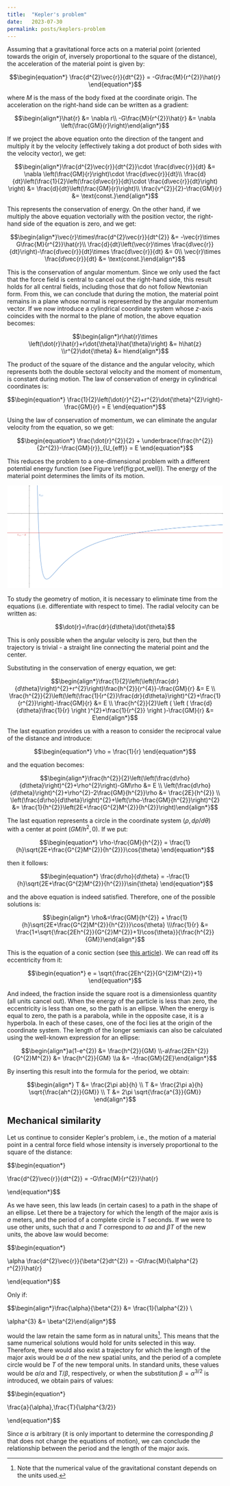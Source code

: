 ```yaml
---
title:  "Kepler's problem"
date:   2023-07-30
permalink: posts/keplers-problem
---
```

Assuming that a gravitational force acts on a material point (oriented towards the origin of, inversely proportional to the square of the distance), the acceleration of the material point is given by:

$$\begin{equation*}
\frac{d^{2}\vec{r}}{dt^{2}} = -G\frac{M}{r^{2}}\hat{r}
\end{equation*}$$

where $M$ is the mass of the body fixed at the coordinate origin.
The acceleration on the right-hand side can be written as a gradient:

$$\begin{align*}\hat{r} &= \nabla r\\
-G\frac{M}{r^{2}}\hat{r} &= \nabla \left(\frac{GM}{r}\right)\end{align*}$$

If we project the above equation onto the direction of the tangent and multiply it by the velocity (effectively taking a dot product of both sides with the velocity vector), we get:

$$\begin{align*}\frac{d^{2}\vec{r}}{dt^{2}}\cdot \frac{d\vec{r}}{dt} &= \nabla \left(\frac{GM}{r}\right)\cdot \frac{d\vec{r}}{dt}\\
\frac{d}{dt}\left(\frac{1}{2}\left(\frac{d\vec{r}}{dt}\cdot \frac{d\vec{r}}{dt}\right) \right) &= \frac{d}{dt}\left(\frac{GM}{r}\right)\\
\frac{v^{2}}{2}-\frac{GM}{r} &= \text{const.}\end{align*}$$

This represents the conservation of energy.
On the other hand, if we multiply the above equation vectorially with the position vector, the right-hand side of the equation is zero, and we get:


$$\begin{align*}\vec{r}\times\frac{d^{2}\vec{r}}{dt^{2}} &= -\vec{r}\times G\frac{M}{r^{2}}\hat{r}\\
\frac{d}{dt}\left(\vec{r}\times \frac{d\vec{r}}{dt}\right)-\frac{d\vec{r}}{dt}\times \frac{d\vec{r}}{dt} &= 0\\
\vec{r}\times \frac{d\vec{r}}{dt} &= \text{const.}\end{align*}$$


This is the conservation of angular momentum. Since we only used the fact that the force field is central to cancel out the right-hand side, this result holds for all central fields, including those that do not follow Newtonian form. From this, we can conclude that during the motion, the material point remains in a plane whose normal is represented by the angular momentum vector. If we now introduce a cylindrical coordinate system whose $z$-axis coincides with the normal to the plane of motion, the above equation becomes:

$$\begin{align*}r\hat{r}\times \left(\dot{r}\hat{r}+r\dot{\theta}\hat{\theta}\right) &= h\hat{z} \\r^{2}\dot{\theta} &= h\end{align*}$$


The product of the square of the distance and the angular velocity, which represents both the double sectoral velocity and the moment of momentum, is constant during motion. The law of conservation of energy in cylindrical coordinates is:


$$\begin{equation*}
\frac{1}{2}\left(\dot{r}^{2}+r^{2}\dot{\theta}^{2}\right)-\frac{GM}{r} = E
\end{equation*}$$


Using the law of conservation of momentum, we can eliminate the angular velocity from the equation, so we get:


$$\begin{equation*}
\frac{\dot{r}^{2}}{2} + \underbrace{\frac{h^{2}}{2r^{2}}-\frac{GM}{r}}_{U_{eff}} = E
\end{equation*}$$


This reduces the problem to a one-dimensional problem with a different potential energy function (see Figure \ref{fig:pot_well}). The energy of the material point determines the limits of its motion.

![Potential well](../assets/images/2023-07-30-central-field-dynamics/potential-well.png)

To study the geometry of motion, it is necessary to eliminate time from the equations (i.e. differentiate with respect to time). The radial velocity can be written as:


$$\dot{r}=\frac{dr}{d\theta}\dot{\theta}$$


This is only possible when the angular velocity is zero, but then the trajectory is trivial - a straight line connecting the material point and the center.

Substituting in the conservation of energy equation, we get:


$$\begin{align*}\frac{1}{2}\left(\left(\frac{dr}{d\theta}\right)^{2}+r^{2}\right)\frac{h^{2}}{r^{4}}-\frac{GM}{r} &= E \\
\frac{h^{2}}{2}\left(\left(\frac{1}{r^{2}}\frac{dr}{d\theta}\right)^{2}+\frac{1}{r^{2}}\right)-\frac{GM}{r} &= E \\
\frac{h^{2}}{2}\left ( \left ( \frac{d}{d\theta}\frac{1}{r} \right )^{2}+\frac{1}{r^{2}} \right )-\frac{GM}{r} &= E\end{align*}$$

The last equation provides us with a reason to consider the reciprocal value of the distance and introduce:

$$\begin{equation*}
\rho = \frac{1}{r}
\end{equation*}$$

and the equation becomes:

$$\begin{align*}\frac{h^{2}}{2}\left(\left(\frac{d\rho}{d\theta}\right)^{2}+\rho^{2}\right)-GM\rho &= E \\
\left(\frac{d\rho}{d\theta}\right)^{2}+\rho^{2}-2\frac{GM}{h^{2}}\rho &= \frac{2E}{h^{2}} \\
\left(\frac{d\rho}{d\theta}\right)^{2}+\left(\rho-\frac{GM}{h^{2}}\right)^{2} &= \frac{1}{h^{2}}\left(2E+\frac{G^{2}M^{2}}{h^{2}}\right)\end{align*}$$

The last equation represents a circle in the coordinate system $\left(\rho, d\rho/d\theta\right)$ with a center at point $\left(GM/h^{2}, 0\right)$. If we put:

$$\begin{equation*}
\rho-\frac{GM}{h^{2}} = \frac{1}{h}\sqrt{2E+\frac{G^{2}M^{2}}{h^{2}}}\cos{\theta}
\end{equation*}$$

then it follows:

$$\begin{equation*}
\frac{d\rho}{d\theta} = -\frac{1}{h}\sqrt{2E+\frac{G^{2}M^{2}}{h^{2}}}\sin{\theta}
\end{equation*}$$

and the above equation is indeed satisfied. Therefore, one of the possible solutions is:

$$\begin{align*} \rho&=\frac{GM}{h^{2}} + \frac{1}{h}\sqrt{2E+\frac{G^{2}M^{2}}{h^{2}}}\cos{\theta} \\\frac{1}{r} &= \frac{1+\sqrt{\frac{2Eh^{2}}{G^{2}M^{2}}+1}\cos{\theta}}{\frac{h^{2}}{GM}}\end{align*}$$

This is the equation of a conic section (see [this article](/posts/ellipse)). We can read off its eccentricity from it:

$$\begin{equation*}
e = \sqrt{\frac{2Eh^{2}}{G^{2}M^{2}}+1}
\end{equation*}$$

And indeed, the fraction inside the square root is a dimensionless quantity (all units cancel out). When the energy of the particle is less than zero, the eccentricity is less than one, so the path is an ellipse. When the energy is equal to zero, the path is a parabola, while in the opposite case, it is a hyperbola. In each of these cases, one of the foci lies at the origin of the coordinate system. The length of the longer semiaxis can also be calculated using the well-known expression for an ellipse:

$$\begin{align*}a(1-e^{2}) &= \frac{h^{2}}{GM} \\-a\frac{2Eh^{2}}{G^{2}M^{2}} &= \frac{h^{2}}{GM} \\a &= -\frac{GM}{2E}\end{align*}$$

By inserting this result into the formula for the period, we obtain:

$$\begin{align*}
T &= \frac{2\pi ab}{h} \\
T &= \frac{2\pi a}{h} \sqrt{\frac{ah^{2}}{GM}} \\
T &= 2\pi \sqrt{\frac{a^{3}}{GM}}
\end{align*}$$

## Mechanical similarity
Let us continue to consider Kepler's problem, i.e., the motion of a material point in a central force field whose intensity is inversely proportional to the square of the distance:

$$\begin{equation*}

\frac{d^{2}\vec{r}}{dt^{2}} = -G\frac{M}{r^{2}}\hat{r}

\end{equation*}$$

As we have seen, this law leads (in certain cases) to a path in the shape of an ellipse. Let there be a trajectory for which the length of the major axis is $a$ meters, and the period of a complete circle is $T$ seconds. If we were to use other units, such that $a$ and $T$ correspond to $\alpha a$ and $\beta T$ of the new units, the above law would become:

$$\begin{equation*}

\alpha \frac{d^{2}\vec{r}}{\beta^{2}dt^{2}} = -G\frac{M}{\alpha^{2} r^{2}}\hat{r}

\end{equation*}$$

Only if:

$$\begin{align*}\frac{\alpha}{\beta^{2}} &= \frac{1}{\alpha^{2}}  \\

\alpha^{3} &= \beta^{2}\end{align*}$$

would the law retain the same form as in natural units[^1]. This means that the same numerical solutions would hold for units selected in this way. Therefore, there would also exist a trajectory for which the length of the major axis would be $a$ of the new spatial units, and the period of a complete circle would be $T$ of the new temporal units. In standard units, these values would be $a/\alpha$ and $T/\beta$, respectively, or when the substitution $\beta = \alpha^{3/2}$ is introduced, we obtain pairs of values:

$$\begin{equation*}

\frac{a}{\alpha},\frac{T}{\alpha^{3/2}}

\end{equation*}$$

Since $\alpha$ is arbitrary (it is only important to determine the corresponding $\beta$ that does not change the equations of motion), we can conclude the relationship between the period and the length of the major axis.

[^1]: Note that the numerical value of the gravitational constant depends on the units used.